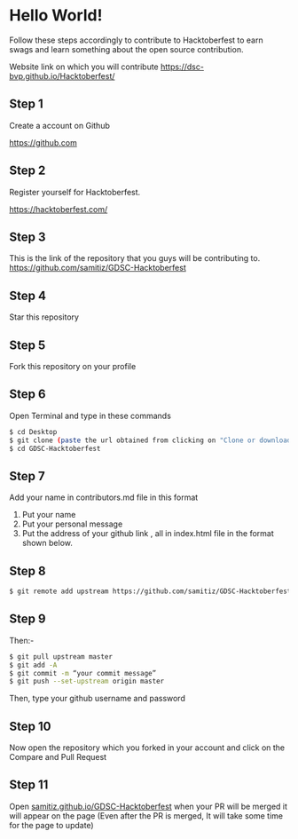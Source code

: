 # Hello World!

Follow these steps
accordingly to contribute to Hacktoberfest to earn swags and learn
something about the open source contribution.

Website link on which you will contribute
https://dsc-bvp.github.io/Hacktoberfest/

## Step 1

Create a account on Github

https://github.com

## Step 2

Register yourself for Hacktoberfest.

https://hacktoberfest.com/

## Step 3

This is the link of the repository that you guys will be contributing to.
https://github.com/samitiz/GDSC-Hacktoberfest

## Step 4

Star this repository

## Step 5

Fork this repository on your profile

## Step 6

Open Terminal and type in these commands

```bash
$ cd Desktop
$ git clone (paste the url obtained from clicking on "Clone or download" option on YOUR OWN PROFILE)
$ cd GDSC-Hacktoberfest
```

## Step 7

Add your name in contributors.md file in this format

1. Put your name
2. Put your personal message
3. Put the address of your github link , all in index.html file in the format shown below.

## Step 8

```bash
$ git remote add upstream https://github.com/samitiz/GDSC-Hacktoberfest
```

## Step 9

Then:-

```bash
$ git pull upstream master
$ git add -A
$ git commit -m “your commit message”
$ git push --set-upstream origin master
```

Then, type your github username and password

## Step 10

Now open the repository which you forked in your account and click on the Compare and Pull Request

## Step 11

Open [samitiz.github.io/GDSC-Hacktoberfest](https://samitiz.github.io/GDSC-Hacktoberfest)
when your PR will be merged it will appear on the page (Even after the PR is merged, It will take some time for the page to update)
